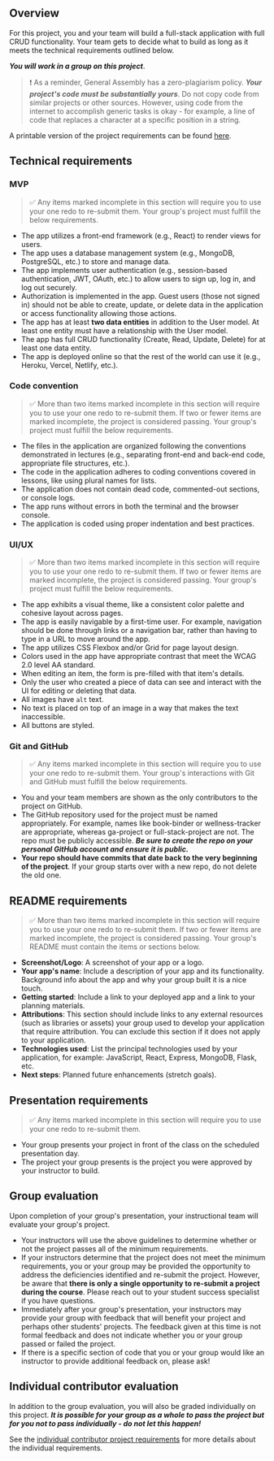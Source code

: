 ## Overview

For this project, you and your team will build a full-stack application with full CRUD functionality. Your team gets to decide what to build as long as it meets the technical requirements outlined below.

***You will work in a group on this project***.

> ❗️ As a reminder, General Assembly has a zero-plagiarism policy. ***Your project's code must be substantially yours***. Do not copy code from similar projects or other sources. However, using code from the internet to accomplish generic tasks is okay - for example, a line of code that replaces a character at a specific position in a string.

A printable version of the project requirements can be found [here](./assets/project-requirements.pdf).

## Technical requirements

### MVP

> ✅ Any items marked incomplete in this section will require you to use your one redo to re-submit them. Your group's project must fulfill the below requirements.

- The app utilizes a front-end framework (e.g., React) to render views for users.
- The app uses a database management system (e.g., MongoDB, PostgreSQL, etc.) to store and manage data.
- The app implements user authentication (e.g., session-based authentication, JWT, OAuth, etc.) to allow users to sign up, log in, and log out securely.
- Authorization is implemented in the app. Guest users (those not signed in) should not be able to create, update, or delete data in the application or access functionality allowing those actions.
- The app has at least **two data entities** in addition to the User model. At least one entity must have a relationship with the User model.
- The app has full CRUD functionality (Create, Read, Update, Delete) for at least one data entity.
- The app is deployed online so that the rest of the world can use it (e.g., Heroku, Vercel, Netlify, etc.).

### Code convention

> ✅ More than two items marked incomplete in this section will require you to use your one redo to re-submit them. If two or fewer items are marked incomplete, the project is considered passing. Your group's project must fulfill the below requirements.

- The files in the application are organized following the conventions demonstrated in lectures (e.g., separating front-end and back-end code, appropriate file structures, etc.).
- The code in the application adheres to coding conventions covered in lessons, like using plural names for lists.
- The application does not contain dead code, commented-out sections, or console logs.
- The app runs without errors in both the terminal and the browser console.
- The application is coded using proper indentation and best practices.

### UI/UX

> ✅ More than two items marked incomplete in this section will require you to use your one redo to re-submit them. If two or fewer items are marked incomplete, the project is considered passing. Your group's project must fulfill the below requirements.

- The app exhibits a visual theme, like a consistent color palette and cohesive layout across pages.
- The app is easily navigable by a first-time user. For example, navigation should be done through links or a navigation bar, rather than having to type in a URL to move around the app.
- The app utilizes CSS Flexbox and/or Grid for page layout design.
- Colors used in the app have appropriate contrast that meet the WCAG 2.0 level AA standard.
- When editing an item, the form is pre-filled with that item's details.
- Only the user who created a piece of data can see and interact with the UI for editing or deleting that data.
- All images have `alt` text.
- No text is placed on top of an image in a way that makes the text inaccessible.
- All buttons are styled.

### Git and GitHub

> ✅ Any items marked incomplete in this section will require you to use your one redo to re-submit them. Your group's interactions with Git and GitHub must fulfill the below requirements.

- You and your team members are shown as the only contributors to the project on GitHub.
- The GitHub repository used for the project must be named appropriately. For example, names like book-binder or wellness-tracker are appropriate, whereas ga-project or full-stack-project are not. The repo must be publicly accessible. ***Be sure to create the repo on your personal GitHub account and ensure it is public.***
- **Your repo should have commits that date back to the very beginning of the project**. If your group starts over with a new repo, do not delete the old one.

## README requirements

> ✅ More than two items marked incomplete in this section will require you to use your one redo to re-submit them. If two or fewer items are marked incomplete, the project is considered passing. Your group's README must contain the items or sections below.

- **Screenshot/Logo**: A screenshot of your app or a logo.
- **Your app's name**: Include a description of your app and its functionality. Background info about the app and why your group built it is a nice touch.
- **Getting started**: Include a link to your deployed app and a link to your planning materials.
- **Attributions**: This section should include links to any external resources (such as libraries or assets) your group used to develop your application that require attribution. You can exclude this section if it does not apply to your application.
- **Technologies used**: List the principal technologies used by your application, for example: JavaScript, React, Express, MongoDB, Flask, etc.
- **Next steps**: Planned future enhancements (stretch goals).

## Presentation requirements

> ✅ Any items marked incomplete in this section will require you to use your one redo to re-submit them.

- Your group presents your project in front of the class on the scheduled presentation day.
- The project your group presents is the project you were approved by your instructor to build.

## Group evaluation

Upon completion of your group's presentation, your instructional team will evaluate your group's project.

- Your instructors will use the above guidelines to determine whether or not the project passes all of the minimum requirements.
- If your instructors determine that the project does not meet the minimum requirements, you or your group may be provided the opportunity to address the deficiencies identified and re-submit the project. However, be aware that **there is only a single opportunity to re-submit a project during the course**. Please reach out to your student success specialist if you have questions.
- Immediately after your group's presentation, your instructors may provide your group with feedback that will benefit your project and perhaps other students' projects. The feedback given at this time is not formal feedback and does not indicate whether you or your group passed or failed the project.
- If there is a specific section of code that you or your group would like an instructor to provide additional feedback on, please ask!

## Individual contributor evaluation

In addition to the group evaluation, you will also be graded individually on this project. ***It is possible for your group as a whole to pass the project but for you not to pass individually - do not let this happen!***

See the [individual contributor project requirements](../project-individual-contributor-requirements/README.md) for more details about the individual requirements.
